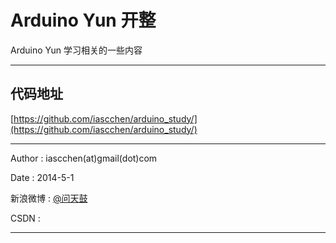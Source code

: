 # Arduino Yun 开整 #

Arduino Yun 学习相关的一些内容

---
## 代码地址 ##

[https://github.com/iascchen/arduino_study/](https://github.com/iascchen/arduino_study/)

---

Author : iascchen(at)gmail(dot)com

Date : 2014-5-1

新浪微博 : [@问天鼓](http://www.weibo.com/iascchen)

CSDN : 

---